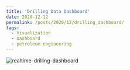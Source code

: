 ```yaml
---
title: 'Drilling Data Dashboard'
date: 2020-12-12
permalink: /posts/2020/12/drilling_dashboard/
tags:
  - Visualization
  - Dashboard
  - petroleum engineering
---
```


![realtime-drilling-dashboard](https://user-images.githubusercontent.com/51282928/141255359-8a55898e-1b0d-4d4a-bb26-44f12cd14dd6.gif)
